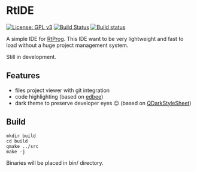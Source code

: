 # RtIDE

[![License: GPL v3](https://img.shields.io/badge/License-GPL%20v3-blue.svg)](http://www.gnu.org/licenses/gpl-3.0)
[![Build Status](https://travis-ci.org/Robotips/rtide.svg?branch=master)](https://travis-ci.org/Robotips/rtide)
[![Build status](https://ci.appveyor.com/api/projects/status/rdd4wup94uuo9ykv?svg=true)](https://ci.appveyor.com/project/sebcaux/rtide)

A simple IDE for [RtProg](https://github.com/Robotips/rtprog). This IDE want to be very lightweight and fast to load without a huge project management system.

Still in development.

## Features

* files project viewer with git integration
* code highlighting (based on [edbee](https://github.com/edbee/edbee-lib))
* dark theme to preserve developer eyes :wink: (based on [QDarkStyleSheet](https://github.com/ColinDuquesnoy/QDarkStyleSheet))

## Build

```
mkdir build
cd build
qmake ../src
make -j
```

Binaries will be placed in bin/ directory.
